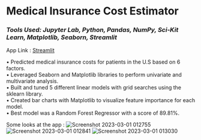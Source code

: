 # Medical Insurance Cost Estimator
### *Tools Used: Jupyter Lab, Python, Pandas, NumPy, Sci‑Kit Learn, Matplotlib, Seaborn, Streamlit*

App Link : [Streamlit](https://insurance-estimator.streamlit.app/)

• Predicted medical insurance costs for patients in the U.S based on 6 factors.<br>
• Leveraged Seaborn and Matplotlib libraries to perform univariate and multivariate analysis.<br>
• Built and tuned 5 different linear models with grid searches using the sklearn library.<br>
• Created bar charts with Matplotlib to visualize feature importance for each model.<br>
• Best model was a Random Forest Regressor with a score of 89.81%.

Some looks at the app : 
![Screenshot 2023-03-01 012755](https://user-images.githubusercontent.com/103148784/222062347-6ad44b83-e278-48c7-be91-efdf38be7d9c.png)
![Screenshot 2023-03-01 012841](https://user-images.githubusercontent.com/103148784/222062348-e0f43f9c-cb9e-43c6-9f2b-a0016add9d55.png)
![Screenshot 2023-03-01 013030](https://user-images.githubusercontent.com/103148784/222062349-09b0bc78-6f1c-4a4a-9f15-a76820e4db83.png)
